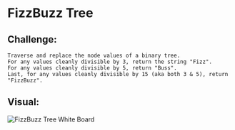 # FizzBuzz Tree

## Challenge:
	Traverse and replace the node values of a binary tree.
	For any values cleanly divisible by 3, return the string "Fizz".
	For any values cleanly divisible by 5, return "Buss".
	Last, for any values cleanly divisible by 15 (aka both 3 & 5), return "FizzBuzz".

## Visual:
![FizzBuzz Tree White Board]()